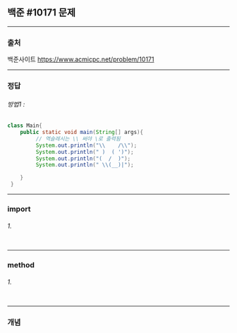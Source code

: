 ## 백준 #10171 문제

---

### 출처

백준사이트
<https://www.acmicpc.net/problem/10171>

---

### 정답

###### 방법1 :

```java
class Main{
	public static void main(String[] args){
         // 역슬레시는 \\ 써야 \로 출력됨
		 System.out.println("\\    /\\");
		 System.out.println(" )  ( ')");
		 System.out.println("(  /  )");
		 System.out.println(" \\(__)|");

	}
 }
```

---

### import

###### 1.

```java

```

---

### method

###### 1.

```java

```

---

### 개념
